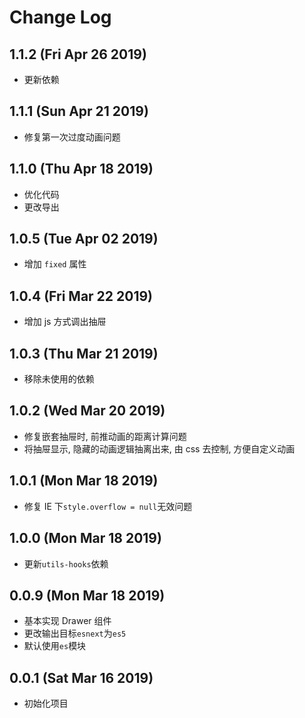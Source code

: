 # Change Log

## 1.1.2 (Fri Apr 26 2019)

-   更新依赖

## 1.1.1 (Sun Apr 21 2019)

-   修复第一次过度动画问题

## 1.1.0 (Thu Apr 18 2019)

-   优化代码
-   更改导出

## 1.0.5 (Tue Apr 02 2019)

-   增加 `fixed` 属性

## 1.0.4 (Fri Mar 22 2019)

-   增加 js 方式调出抽屉

## 1.0.3 (Thu Mar 21 2019)

-   移除未使用的依赖

## 1.0.2 (Wed Mar 20 2019)

-   修复嵌套抽屉时, 前推动画的距离计算问题
-   将抽屉显示, 隐藏的动画逻辑抽离出来, 由 css 去控制, 方便自定义动画

## 1.0.1 (Mon Mar 18 2019)

-   修复 IE 下`style.overflow = null`无效问题

## 1.0.0 (Mon Mar 18 2019)

-   更新`utils-hooks`依赖

## 0.0.9 (Mon Mar 18 2019)

-   基本实现 Drawer 组件
-   更改输出目标`esnext`为`es5`
-   默认使用`es`模块

## 0.0.1 (Sat Mar 16 2019)

-   初始化项目
